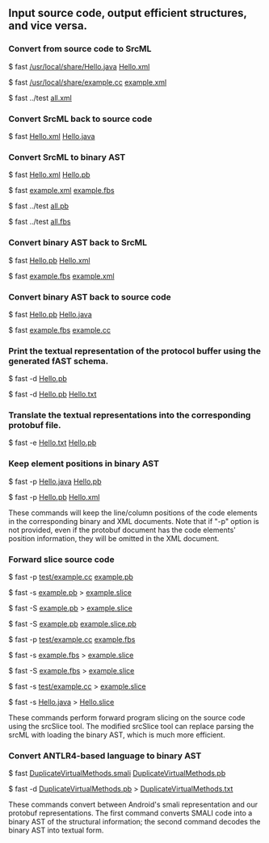## Input source code, output efficient structures, and vice versa. 

### Convert from source code to SrcML

  $ fast [/usr/local/share/Hello.java](../test/Hello.java) [Hello.xml](../test/Hello.xml)

  $ fast [/usr/local/share/example.cc](../test/example.cc) [example.xml](../test/example.xml)

  $ fast ../test [all.xml](../test/all.xml)

### Convert SrcML back to source code

  $ fast [Hello.xml](../test/Hello.xml) [Hello.java](../test/Hello.java)

### Convert SrcML to binary AST

  $ fast [Hello.xml](../test/Hello.xml) [Hello.pb](../test/Hello.pb)

  $ fast [example.xml](../test/example.xml) [example.fbs](../test/example.fbs)

  $ fast ../test [all.pb](../test/all.pb)

  $ fast ../test [all.fbs](../test/all.fbs)

### Convert binary AST back to SrcML

  $ fast [Hello.pb](../test/Hello.pb) [Hello.xml](../test/Hello.xml)

  $ fast [example.fbs](../test/example.fbs) [example.xml](../test/example.xml)

### Convert binary AST back to source code

  $ fast [Hello.pb](../test/Hello.pb) [Hello.java](../test/Hello.java)
  
  $ fast [example.fbs](../test/example.fbs) [example.cc](../test/example.cc)

### Print the textual representation of the protocol buffer using the generated fAST schema.

  $ fast -d [Hello.pb](../test/Hello.pb)

  $ fast -d [Hello.pb](../test/Hello.pb) [Hello.txt](../test/Hello.txt)

### Translate the textual representations into the corresponding protobuf file. 

  $ fast -e [Hello.txt](../test/Hello.txt) [Hello.pb](../test/Hello.pb)
  
### Keep element positions in binary AST

  $ fast -p [Hello.java](../test/Hello.java) [Hello.pb](../test/Hello.position.pb)
  
  $ fast -p [Hello.pb](../test/Hello.position.pb) [Hello.xml](../test/Hello.position.xml)

These commands will keep the line/column positions of the code elements in the
corresponding binary and XML documents.  Note that if "-p" option is not
provided, even if the protobuf document has the code elements' position
information, they will be omitted in the XML document.

### Forward slice source code

  $ fast -p [test/example.cc](../test/example.cc) [example.pb](../test/example.position.pb)
  
  $ fast -s [example.pb](../test/example.position.pb) > [example.slice](../test/example-s.slice)
  
  $ fast -S [example.pb](../test/example.position.pb) > [example.slice](../test/example-s.slice)

  $ fast -S [example.pb](../test/example.position.pb) [example.slice.pb](../test/example.slice.pb)

  $ fast -p [test/example.cc](../test/example.cc) [example.fbs](../test/example.position.fbs)
	
  $ fast -s [example.fbs](../test/example.position.fbs) > [example.slice](../test/example-s.slice)
	
  $ fast -S [example.fbs](../test/example.position.fbs) > [example.slice](../test/example-s.slice)
	
  $ fast -s [test/example.cc](../test/example.cc) > [example.slice](../test/example-s.slice)

  $ fast -s [Hello.java](../test/Hello.java) > [Hello.slice](../test/Hello-s.slice)

These commands perform forward program slicing on the source code using the srcSlice tool. 
The modified srcSlice tool can replace parsing the srcML with loading the binary AST, which is much more efficient.

### Convert ANTLR4-based language to binary AST
  $ fast [DuplicateVirtualMethods.smali](../test/DuplicateVirtualMethods.smali) [DuplicateVirtualMethods.pb](../test/DuplicateVirtualMethods.pb)
  
  $ fast -d [DuplicateVirtualMethods.pb](../test/DuplicateVirtualMethods.pb) > [DuplicateVirtualMethods.txt](../test/DuplicateVirtualMethods.txt)
  
These commands convert between Android's smali representation and our protobuf representations. The first command converts SMALI code into a binary AST of
the structural information; the second command decodes the binary AST into textual form. 
